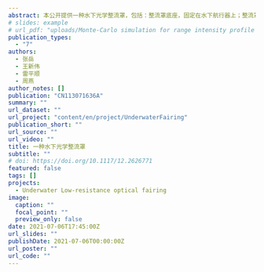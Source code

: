 ```yaml
---
abstract: 本公开提供一种水下光学整流罩，包括：整流罩底座，固定在水下航行器上；整流罩头部，与水下航行器的外壳在结构上共形；其中，整流罩底座与整流罩头部之间形成密封的整流罩腔体，整流罩腔体中充满水。本公开的水下光学整流罩结构简单、易于操作，可与水下航行器机械共形减少水下航行器的航行阻力，又能使水下航行器的光学相机清晰成像，具有较强的实用性。
# slides: example
# url_pdf: "uploads/Monte-Carlo simulation for range intensity profile of underwater range gated imaging.pdf"
publication_types:
  - "7"
authors:
  - 张岳
  - 王新伟
  - 雷平顺
  - 周燕
author_notes: []
publication: "CN113071636A"
summary: ""
url_dataset: ""
url_project: "content/en/project/UnderwaterFairing"
publication_short: ""
url_source: ""
url_video: ""
title: 一种水下光学整流罩
subtitle: ""
# doi: https://doi.org/10.1117/12.2626771
featured: false
tags: []
projects:
  - Underwater Low-resistance optical fairing
image:
  caption: ""
  focal_point: ""
  preview_only: false
date: 2021-07-06T17:45:00Z
url_slides: ""
publishDate: 2021-07-06T00:00:00Z
url_poster: ""
url_code: ""
---
```

